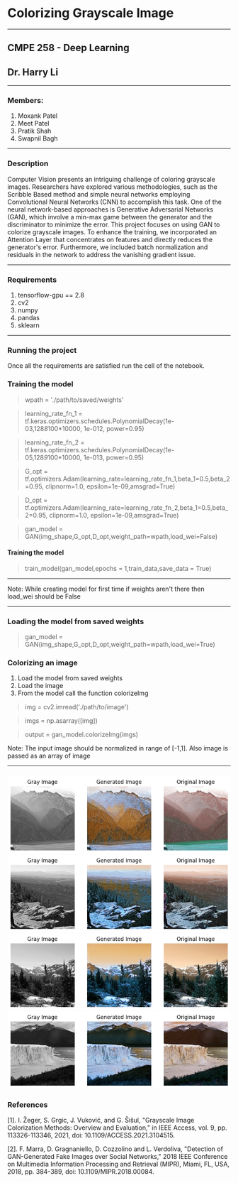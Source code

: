 # Colorizing Grayscale Image
---
## CMPE 258 - Deep Learning
## Dr. Harry Li

---
### Members:
1. Moxank Patel
2. Meet Patel
3. Pratik Shah
4. Swapnil Bagh

----
### Description

Computer Vision presents an intriguing challenge of coloring grayscale images. Researchers have explored various methodologies, such as the Scribble Based method and simple neural networks employing Convolutional Neural Networks (CNN) to accomplish this task. One of the neural network-based approaches is Generative Adversarial Networks (GAN), which involve a min-max game between the generator and the discriminator to minimize the error. This project focuses on using GAN to colorize grayscale images. To enhance the training, we incorporated an Attention Layer that concentrates on features and directly reduces the generator's error. Furthermore, we included batch normalization and residuals in the network to address the vanishing gradient issue.

---


### Requirements

1. tensorflow-gpu == 2.8
2. cv2
3. numpy
4. pandas
5. sklearn
---

### Running the project

Once all the requirements are satisfied run the cell of the notebook.


### Training the model
> wpath = './path/to/saved/weights'

> learning_rate_fn_1 = tf.keras.optimizers.schedules.PolynomialDecay(1e-03,128*8*100*10000, 1e-012, power=0.95)

>learning_rate_fn_2 = tf.keras.optimizers.schedules.PolynomialDecay(1e-05,128*9*100*10000, 1e-013, power=0.95)


> G_opt = tf.optimizers.Adam(learning_rate=learning_rate_fn_1,beta_1=0.5,beta_2=0.95, clipnorm=1.0, epsilon=1e-09,amsgrad=True)

> D_opt = tf.optimizers.Adam(learning_rate=learning_rate_fn_2,beta_1=0.5,beta_2=0.95, clipnorm=1.0, epsilon=1e-09,amsgrad=True)

> gan_model = GAN(img_shape,G_opt,D_opt,weight_path=wpath,load_wei=False)

#### Training the model

> train_model(gan_model,epochs = 1,train_data,save_data = True)
----
Note: While creating model for first time if weights aren't there then load_wei should be False

--------

### Loading the  model from saved weights
> gan_model = GAN(img_shape,G_opt,D_opt,weight_path=wpath,load_wei=True)


### Colorizing an image
1. Load the model from saved weights
2. Load the image
3. From the model call the function colorizeImg

> img = cv2.imread('./path/to/image')

> imgs = np.asarray([img])

> output = gan_model.colorizeImg(imgs)

Note: The input image should be normalized in range of [-1,1]. Also image is passed as an array of image

----

### 

![plot](./img1.png)
![plot](./img2.png)
![plot](./img3.png)
![plot](./img4.png)
### References

[1]. I. Žeger, S. Grgic, J. Vuković, and G. Šišul, "Grayscale Image Colorization Methods: Overview and Evaluation," in IEEE Access, vol. 9, pp. 113326-113346, 2021, doi: 10.1109/ACCESS.2021.3104515.

[2].  F. Marra, D. Gragnaniello, D. Cozzolino and L. Verdoliva, "Detection of GAN-Generated Fake Images over Social Networks," 2018 IEEE Conference on Multimedia Information Processing and Retrieval (MIPR), Miami, FL, USA, 2018, pp. 384-389, doi: 10.1109/MIPR.2018.00084.
